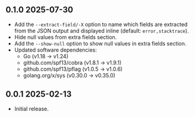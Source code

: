 ## 0.1.0  2025-07-30

 * Add the `--extract-field/-X` option to name which fields are extracted from
   the JSON output and displayed inline (default: `error,stacktrace`).
 * Hide null values from extra fields section.
 * Add the `--show-null` option to show null values in extra fields section.
 * Updated software dependencies:
   * Go (v1.18 -> v1.24)
   * github.com/spf13/cobra (v1.8.1 -> v1.9.1)
   * github.com/spf13/pflag (v1.0.5 -> v1.0.6)
   * golang.org/x/sys (v0.30.0 -> v0.35.0)

## 0.0.1  2025-02-13

 * Initial release.
